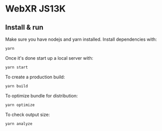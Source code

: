 # WebXR JS13K

## Install & run

Make sure you have nodejs and yarn installed. Install dependencies with:

```bash
yarn
```

Once it's done start up a local server with:

```bash
yarn start
```

To create a production build:

```bash
yarn build
```

To optimize bundle for distribution:

```bash
yarn optimize
```

To check output size:

```bash
yarn analyze
```
